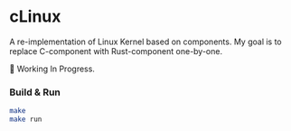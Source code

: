 # cLinux
A re-implementation of Linux Kernel based on components.
My goal is to replace C-component with Rust-component one-by-one.

🚧 Working In Progress.

### Build & Run
```sh
make
make run
```
